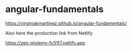 # angular-fundamentals

 https://virginiakmartinez.github.io/angular-fundamentals/

Also here the production link from Netlify

https://zen-ptolemy-fc51f7.netlify.app
